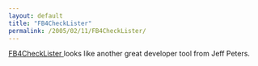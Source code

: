 ```yaml
---
layout: default
title: "FB4CheckLister"
permalink: /2005/02/11/FB4CheckLister/
---
```


<a href="http://jeffpeters.coldfusionjournal.com/read/1064670.htm" target="_blank">FB4CheckLister </a>looks like another great developer tool from Jeff Peters.<br/>